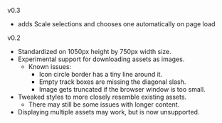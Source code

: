 v0.3
* adds Scale selections and chooses one automatically on page load

v0.2
* Standardized on 1050px height by 750px width size.
* Experimental support for downloading assets as images.
    * Known issues: 
        * Icon circle border has a tiny line around it.
        * Empty track boxes are missing the diagonal slash.
        * Image gets truncated if the browser window is too small.
* Tweaked styles to more closely resemble existing assets.
    * There may still be some issues with longer content.
* Displaying multiple assets may work, but is now unsupported.

